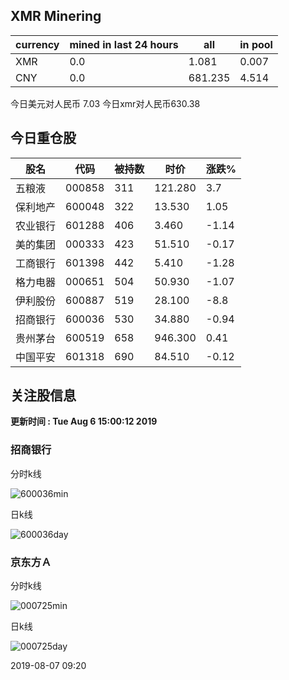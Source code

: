 ## XMR Minering

|currency|mined in last 24 hours|all|in pool|
|---|---|---|---|
|XMR|0.0|1.081|0.007|
|CNY|0.0|681.235|4.514|

今日美元对人民币 7.03	今日xmr对人民币630.38


## 今日重仓股 

|股名|代码|被持数|时价|涨跌%|
|---|---|---|---|---|
|五粮液|000858|311|121.280|3.7|
|保利地产|600048|322|13.530|1.05|
|农业银行|601288|406|3.460|-1.14|
|美的集团|000333|423|51.510|-0.17|
|工商银行|601398|442|5.410|-1.28|
|格力电器|000651|504|50.930|-1.07|
|伊利股份|600887|519|28.100|-8.8|
|招商银行|600036|530|34.880|-0.94|
|贵州茅台|600519|658|946.300|0.41|
|中国平安|601318|690|84.510|-0.12|

## 关注股信息
**更新时间 : Tue Aug  6 15:00:12 2019**
### 招商银行 
分时k线

![600036min](http://image.sinajs.cn/newchart/min/n/sh600036.gif)

日k线

![600036day](http://image.sinajs.cn/newchart/daily/n/sh600036.gif)

### 京东方Ａ 
分时k线

![000725min](http://image.sinajs.cn/newchart/min/n/sz000725.gif)

日k线

![000725day](http://image.sinajs.cn/newchart/daily/n/sz000725.gif)

2019-08-07 09:20